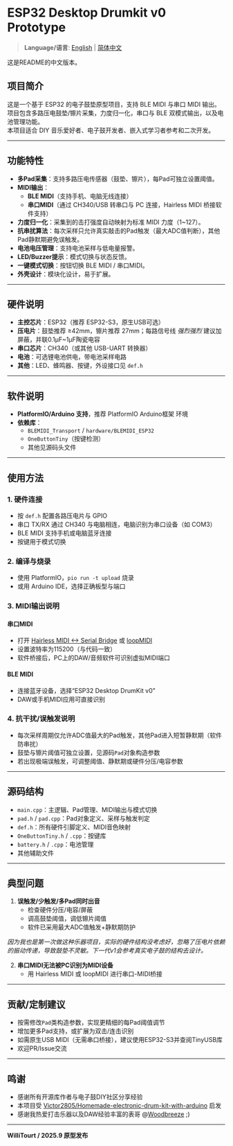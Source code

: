 # ESP32 Desktop Drumkit v0 Prototype

> **Language/语言**: [English](README.md) | [简体中文](README-zh-CN.md)

这是README的中文版本。

## 项目简介

这是一个基于 ESP32 的电子鼓垫原型项目，支持 BLE MIDI 与串口 MIDI 输出。项目包含多路压电鼓垫/镲片采集，力度归一化，串口与 BLE 双模式输出，以及电池管理功能。  
本项目适合 DIY 音乐爱好者、电子鼓开发者、嵌入式学习者参考和二次开发。

---

## 功能特性

- **多Pad采集**：支持多路压电传感器（鼓垫、镲片），每Pad可独立设置阈值。
- **MIDI输出**：
  - **BLE MIDI**（支持手机、电脑无线连接）
  - **串口MIDI**（通过 CH340/USB 转串口与 PC 连接，Hairless MIDI 桥接软件支持）
- **力度归一化**：采集到的击打强度自动映射为标准 MIDI 力度（1~127）。
- **抗串扰算法**：每次采样只允许真实敲击的Pad触发（最大ADC值判断），其他Pad静默期避免误触发。
- **电池电压管理**：支持电池采样与低电量报警。
- **LED/Buzzer提示**：模式切换与状态反馈。
- **一键模式切换**：按钮切换 BLE MIDI / 串口MIDI。
- **外壳设计**：模块化设计，易于扩展。

---

## 硬件说明

- **主控芯片**：ESP32（推荐 ESP32-S3，原生USB可选）
- **压电片**：鼓垫推荐 ≥42mm，镲片推荐 27mm；每路信号线 *强烈强烈* 建议加屏蔽，并联0.1μF~1μF陶瓷电容
- **串口芯片**：CH340（或其他 USB-UART 转换器）
- **电池**：可选锂电池供电，带电池采样电路
- **其他**：LED、蜂鸣器、按键，外设接口见 `def.h`

---

## 软件说明

- **PlatformIO/Arduino 支持**，推荐 PlatformIO Arduino框架 环境
- **依赖库**：
  - `BLEMIDI_Transport` / `hardware/BLEMIDI_ESP32`
  - `OneButtonTiny`（按键检测）
  - 其他见源码头文件

---

## 使用方法

### 1. 硬件连接

- 按 `def.h` 配置各路压电片与 GPIO
- 串口 TX/RX 通过 CH340 与电脑相连，电脑识别为串口设备（如 COM3）
- BLE MIDI 支持手机或电脑蓝牙连接
- 按键用于模式切换

### 2. 编译与烧录

- 使用 PlatformIO，`pio run -t upload` 烧录
- 或用 Arduino IDE，选择正确板型与端口

### 3. MIDI输出说明

#### 串口MIDI

- 打开 [Hairless MIDI <-> Serial Bridge](https://projectgus.github.io/hairless-midiserial/) 或 [loopMIDI](https://www.tobias-erichsen.de/software/loopmidi.html)
- 设置波特率为115200（与代码一致）
- 软件桥接后，PC上的DAW/音频软件可识别虚拟MIDI端口

#### BLE MIDI

- 连接蓝牙设备，选择“ESP32 Desktop DrumKit v0”
- DAW或手机MIDI应用可直接识别

### 4. 抗干扰/误触发说明

- 每次采样周期仅允许ADC值最大的Pad触发，其他Pad进入短暂静默期（软件防串扰）
- 鼓垫与镲片阈值可独立设置，见源码`Pad`对象构造参数
- 若出现极端误触发，可调整阈值、静默期或硬件分压/电容参数

---

## 源码结构

- `main.cpp`：主逻辑、Pad管理、MIDI输出与模式切换
- `pad.h` / `pad.cpp`：Pad对象定义、采样与触发判定
- `def.h`：所有硬件引脚定义、MIDI音色映射
- `OneButtonTiny.h` / `.cpp`：按键库
- `battery.h` / `.cpp`：电池管理
- 其他辅助文件

---

## 典型问题

1. **误触发/少触发/多Pad同时出音**
   - 检查硬件分压/电容/屏蔽
   - 调高鼓垫阈值，调低镲片阈值
   - 软件已采用最大ADC值触发+静默期防护

  *因为我也是第一次做这种乐器项目，实际的硬件结构没考虑好，忽略了压电片依赖的振动传递，导致鼓垫不灵敏。下一代v1会参考真实电子鼓的结构去设计。*

2. **串口MIDI无法被PC识别为MIDI设备**  
   - 用 Hairless MIDI 或 loopMIDI 进行串口-MIDI桥接

---

## 贡献/定制建议

- 按需修改`Pad`类构造参数，实现更精细的每Pad阈值调节
- 增加更多Pad支持，或扩展为双击/连击识别
- 如需原生USB MIDI（无需串口桥接），建议使用ESP32-S3并查阅TinyUSB库
- 欢迎PR/Issue交流

---

## 鸣谢

- 感谢所有开源库作者与电子鼓DIY社区分享经验
- 本项目受 [Victor2805/Homemade-electronic-drum-kit-with-arduino](https://github.com/Victor2805/Homemade-electronic-drum-kit-with-arduino) 启发
- 感谢我热爱打击乐器以及DAW经验丰富的表哥 @[Woodbreeze](https://github.com/WoodBreeze) ;)
---

**WilliTourt / 2025.9 原型发布**
